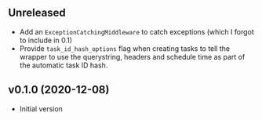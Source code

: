 ## Unreleased

* Add an `ExceptionCatchingMiddleware` to catch exceptions (which I forgot to include in 0.1)
* Provide `task_id_hash_options` flag when creating tasks to tell the wrapper to use the querystring,
  headers and schedule time as part of the automatic task ID hash.
  
## v0.1.0 (2020-12-08)

* Initial version

